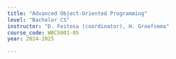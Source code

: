 ```yaml
---
title: "Advanced Object-Oriented Programming"
level: "Bachelor CS"
instructor: "D. Feitosa (coordinator), H. Groefsema"
course_code: WBCS001-05
year: 2024-2025

---
```

